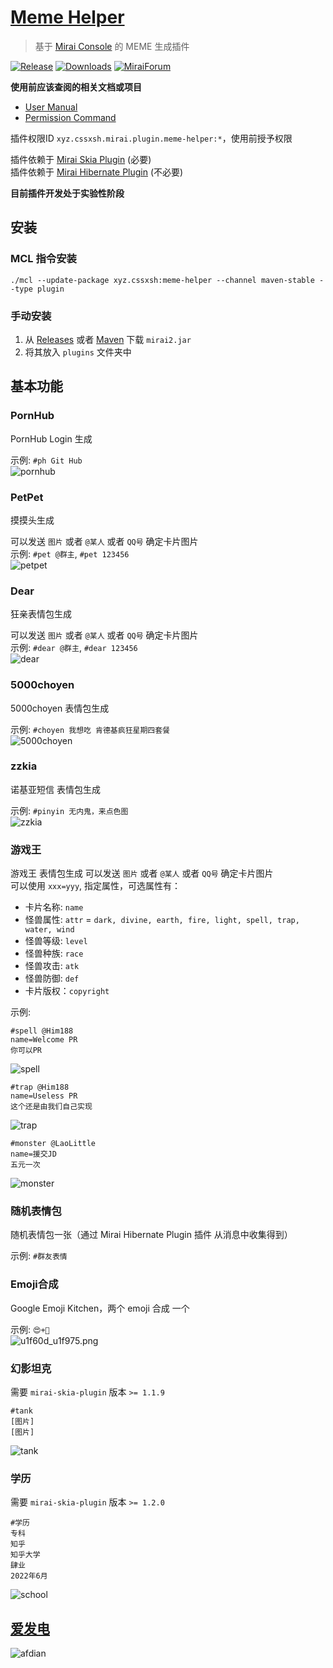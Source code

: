 # [Meme Helper](https://github.com/cssxsh/meme-helper)

> 基于 [Mirai Console](https://github.com/mamoe/mirai-console) 的 MEME 生成插件

[![Release](https://img.shields.io/github/v/release/cssxsh/meme-helper)](https://github.com/cssxsh/meme-helper/releases)
[![Downloads](https://img.shields.io/github/downloads/cssxsh/meme-helper/total)](https://repo1.maven.org/maven2/xyz/cssxsh/meme-helper/)
[![MiraiForum](https://img.shields.io/badge/post-on%20MiraiForum-yellow)](https://mirai.mamoe.net/topic/1271)

**使用前应该查阅的相关文档或项目**

*   [User Manual](https://github.com/mamoe/mirai/blob/dev/docs/UserManual.md)
*   [Permission Command](https://github.com/mamoe/mirai/blob/dev/mirai-console/docs/BuiltInCommands.md#permissioncommand)

插件权限ID `xyz.cssxsh.mirai.plugin.meme-helper:*`，使用前授予权限

插件依赖于 [Mirai Skia Plugin](https://github.com/cssxsh/mirai-skia-plugin) (必要)  
插件依赖于 [Mirai Hibernate Plugin](https://github.com/cssxsh/mirai-hibernate-plugin) (不必要)  

**目前插件开发处于实验性阶段**

## 安装

### MCL 指令安装

`./mcl --update-package xyz.cssxsh:meme-helper --channel maven-stable --type plugin`

### 手动安装

1.  从 [Releases](https://github.com/cssxsh/meme-helper/releases) 或者 [Maven](https://repo1.maven.org/maven2/xyz/cssxsh/meme-helper/) 下载 `mirai2.jar`
2.  将其放入 `plugins` 文件夹中

## 基本功能

### PornHub 

PornHub Login 生成

示例: `#ph Git Hub`  
![pornhub](example/pornhub.png)

### PetPet

摸摸头生成

可以发送 `图片` 或者 `@某人` 或者 `QQ号` 确定卡片图片  
示例: `#pet @群主`, `#pet 123456`  
![petpet](example/petpet.gif)

### Dear

狂亲表情包生成

可以发送 `图片` 或者 `@某人` 或者 `QQ号` 确定卡片图片  
示例: `#dear @群主`, `#dear 123456`  
![dear](example/dear.gif)

### 5000choyen

5000choyen 表情包生成

示例: `#choyen 我想吃 肯德基疯狂星期四套餐`  
![5000choyen](example/5000choyen.png)

### zzkia

诺基亚短信 表情包生成

示例: `#pinyin 无内鬼，来点色图`  
![zzkia](example/zzkia.png)

### 游戏王

游戏王 表情包生成
可以发送 `图片` 或者 `@某人` 或者 `QQ号` 确定卡片图片  
可以使用 `xxx=yyy`, 指定属性，可选属性有：
*   卡片名称: `name`
*   怪兽属性: `attr` = `dark, divine, earth, fire, light, spell, trap, water, wind`
*   怪兽等级: `level`
*   怪兽种族: `race`
*   怪兽攻击: `atk`
*   怪兽防御: `def`
*   卡片版权：`copyright`

示例: 
```
#spell @Him188
name=Welcome PR
你可以PR
```
![spell](example/spell.png)

```
#trap @Him188
name=Useless PR
这个还是由我们自己实现
```
![trap](example/trap.png)

```
#monster @LaoLittle
name=援交JD
五元一次
```
![monster](example/monster.png)

### 随机表情包

随机表情包一张（通过 Mirai Hibernate Plugin 插件 从消息中收集得到）

示例: `#群友表情`

### Emoji合成

Google Emoji Kitchen，两个 emoji 合成 一个  

示例: `😍+🥵`  
![u1f60d_u1f975.png](https://www.gstatic.com/android/keyboard/emojikitchen/20201001/u1f60d/u1f60d_u1f975.png)


### 幻影坦克

需要 `mirai-skia-plugin` 版本 `>= 1.1.9`

```
#tank
[图片]
[图片]
```
![tank](example/tank.png)

### 学历

需要 `mirai-skia-plugin` 版本 `>= 1.2.0`

```
#学历
专科
知乎
知乎大学
肆业
2022年6月
```
![school](example/school.png)

## [爱发电](https://afdian.net/@cssxsh)

![afdian](.github/afdian.jpg)